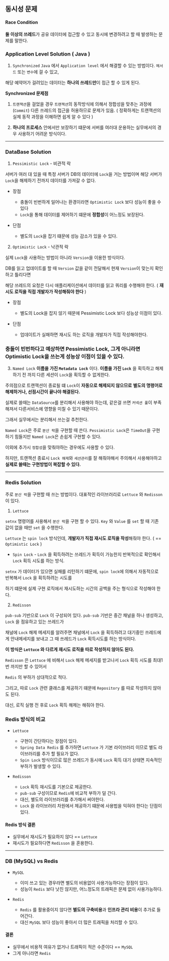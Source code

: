 ## 동시성 문제

#### Race Condition

**둘 이상의 쓰레드**가 공유 데이터에 접근할 수 있고 동시에 변경하려고 할 때 발생하는 문제를 말한다.


### Application Level Solution ( Java ) 

1. `Synchronized` 
`Java` 에서 `Application level` 에서 해결할 수 있는 방법이다. `메서드` 또는 `변수`에 걸 수 있고, 

해당 예약어가 걸려있는 데이터는 **하나의 쓰레드만**이 접근 할 수 있게 된다.


**Synchronized 문제점**

1. `트랜잭션`을 걸었을 경우 `트랜잭션`의 동작방식에 의해서 정합성을 맞추는 과정에 (`Commit`) 다른 쓰레드의 접근을 허용하므로 문제가 있음.
( 정확하게는 트랜잭션의 실제 동작 과정을 이해하면 쉽게 알 수 있다 )

2. **하나의 프로세스** 안에서만 보장하기 떄문에 서버를 여러대 운용하는 실무에서의 경우 사용하기 어려운 방식이다.

---

### DataBase Solution

1) `Pessimistic Lock` - 비관적 락

서버가 여러 대 있을 때 특정 서버가 DB의 데이터에 `Lock`을 거는 방법이며 해당 서버가 `Lock`을 해제하기 전까지 데이터를 가져갈 수 없다.

- 장점
  - 충돌이 빈번하게 일어나는 환경이라면 `Optimistic Lock` 보다 성능이 좋을 수 있다
  - `Lock`을 통해 데이터를 제어하기 떄문에 **정합성**이 어느정도 보장된다.

- 단점
  - 별도의 `Lock`을 잡기 떄문에 성능 감소가 있을 수 있다.


2) `Optimistic Lock` - 낙관적 락

실제 `Lock`을 사용하는 방법이 아니라 `Version`을 이용한 방식이다. 

DB를 읽고 업데이트를 할 때 `Version` 값을 같이 전달해서 현재 `Version`이 맞는지 확인하고 틀리다면 

해당 쓰레드의 요청은 다시 애플리케이션에서 데이터를 읽고 쿼리를 수행해야 한다. ( **재시도 로직을 직접 개발자가 작성해줘야 한다** )

- 장점
  - 별도의 Lock을 잡지 않기 때문에 Pessimistic Lock 보다 성능상 이점이 있다.

- 단점
  - 업데이트가 실패하면 재시도 하는 로직을 개발자가 직접 작성해야한다.



### 충돌이 빈번하다고 예상하면 Pessimistic Lock, 그게 아니라면 Optimistic Lock을 쓰는게 성능상 이점이 있을 수 있다.



3) `Named Lock`
**이름을 가진 `Metadata Lock`** 이다. **이름을 가진 `Lock`** 을 획득하고 해제하기 전 까지 다른 세션이 `Lock`을 획득할 수 없게한다.

주의점으로 트랜잭션이 종료될 떄 `Lock`이 **자동으로 해제되지 않으므로** **별도의 명령어로 해제하거나, 선점시간이 끝나야 해결된다.**

실제로 쓸때는 `DataSource`를 분리해서 사용해야 하는데, 같은걸 쓰면 `커넥션 풀`이 부족해져서 다른서비스에 영향을 미칠 수 있기 때문이다.

그래서 실무에서는 분리해서 쓰는걸 추천한다.


`Named Lock`은 주로 `분산 락`을 구현할 때 쓴다. `Pessimistic Lock`은 `TimeOut`을 구현하기 힘들지만 `Named Lock`은 손쉽게 구현할 수 있다.

이외에 추가시 `정합성`을 맞춰야하는 경우에도 사용할 수 있다. 

하지만, 트랜잭션 종료시 `Lock 해제`와 `세션관리`를 잘 해줘야해서 주의해서 사용해야하고 **실제로 쓸때는 구현방법이 복잡할 수 있다.** 
 
 ---
 
### Redis Solution 

주로 `분산 락`을 구현할 때 쓰는 방법이다. 대표적인 라이브러리로 `Lettuce` 와 `Redisson` 이 있다.

1) `Lettuce`

`setnx` 명령어를 사용해서 `분산 락`을 구현 할 수 있다. `Key` 와 `Value` 를 `set` 할 때 기존 값이 없을 때만 `set` 을 수행한다.

`Lettuce` 는 `spin lock` 방식인데, **개발자가 직접 재시도 로직을 작성**해줘야 한다. ( == `Optimistic Lock` )


* `Spin Lock` - `Lock` 을 획득하려는 쓰레드가 획득이 가능한지 반복적으로 확인해서 `Lock` 획득 시도를 하는 방식.


`setnx` 가 데이터가 있으면 실패를 리턴하기 떄문에, `spin lock`에 의해서 자동적으로 반복해서 `Lock` 을 획득하려는 시도를

하기 떄문에 실제 구현 로직에서 재시도하는 시간의 공백을 주는 형식으로 작성해야 한다.


2) `Redisson`

`pub-sub` 기반으로 `Lock` 이 구성되어 있다. `pub-sub` 기반은 중간 채널을 하나 생성하고, `Lock` 을 점유하고 있는 쓰레드가

채널에 `Lock` 해제 메세지를 알려주면 채널에서 `Lock` 을 획득하려고 대기중인 쓰레드에게 안내메세지를 보내고 그 때 쓰레드가 `Lock` 획득시도를 하는 방식이다.

**이 방식은 `Lettuce` 와 다르게 재시도 로직을 따로 작성하지 않아도 된다.**

`Redisson` 은 `Lettuce` 에 비해서 `Lock` 해제 메세지를 받고나서 `Lock` 획득 시도를 최대1번 까지만 할 수 있어서

`Redis` 의 부하가 상대적으로 적다.

그리고, 따로 `Lock` 관련 클래스를 제공하기 떄문에 `Repository` 를 따로 작성하지 않아도 된다.

대신, 로직 실행 전 후로 `Lock` 획득 해제는 해줘야 한다.


### Redis 방식의 비교


- `Lettuce`
  - 구현이 간단하다는 장점이 있다.
  - `Spring Data Redis` 를 추가하면 `Lettuce` 가 기본 라이브러리 이므로 별도 라이브러리를 추가 할 필요가 없다.
  - `Spin Lock` 방식이므로 많은 쓰레드가 동시에 `Lock` 획득 대기 상태면 지속적인 부하가 발생할 수 있다.

- `Redisson`
  - `Lock` 획득 재시도를 기본으로 제공한다.
  - `pub-sub` 구성이므로 `Redis`에 비교적 부하가 덜 간다.
  - 대신, 별도의 라이브러리를 추가해서 써야한다.
  - `Lock` 을 라이브러리 차원에서 제공하기 떄문에 사용법을 익혀야 한다는 단점이 있다.

#### Redis 방식 결론

- 실무에서 재시도가 필요하지 않다 == `Lettuce`
- 재시도가 필요하다면 `Redisson` 을 혼용한다.

---

### DB (MySQL) vs Redis

- `MySQL` 
  - 이미 쓰고 있는 경우라면 별도의 비용없이 사용가능하다는 장점이 있다.
  - 성능이 `Redis` 보다 낫진 않지만, 어느정도의 트래픽은 문제 없이 사용가능하다.

- `Redis`
  - `Redis` 를 활용중이지 않다면 **별도의 구축비용**과 **인프라 관리 비용**이 추가로 들어간다.
  - 대신 `MySQL` 보다 성능이 좋아서 더 많은 트래픽을 처리할 수 있다.

#### 결론

- 실무에서 비용적 여유가 없거나 트래픽이 적은 수준이다 == `MySQL`
- 그게 아니라면 `Redis`























